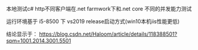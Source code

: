 本地测试c# http不同客户端在.net farmwork下和.net core 不同的并发能力测试

运行环境基于 i5-8500 下  vs2019  release启动方式(win10本机iis性能更低)

结论显示于：
https://blog.csdn.net/Haloom/article/details/118388501?spm=1001.2014.3001.5501
